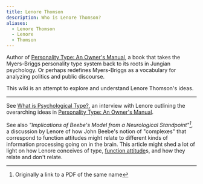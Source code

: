```yaml
---
title: Lenore Thomson
description: Who is Lenore Thomson?
aliases:
  - Lenore Thomson
  - Lenore
  - Thomson
---
```


Author of [Personality Type: An Owner's Manual](https://www.amazon.com/Personality-Type-Practical-Understanding-Yourself-ebook/dp/B00KLFBMKG), a book that takes the Myers-Briggs personality type system back to its roots in Jungian psychology. Or perhaps redefines Myers-Briggs as a vocabulary for analyzing politics and public discourse.

This wiki is an attempt to explore and understand Lenore Thomson's ideas.

---

See [What is Psychological Type?](https://www.personalitypathways.com/thomson.html), an interview with Lenore outlining the overarching ideas in [Personality Type: An Owner's Manual](https://www.amazon.com/Personality-Type-Practical-Understanding-Yourself-ebook/dp/B00KLFBMKG).

See also _"Implications of Beebe's Model from a Neurological Standpoint"[^1]_, a discussion by Lenore of how John Beebe's notion of "complexes" that correspond to function attitudes might relate to different kinds of information processing going on in the brain. This article might shed a lot of light on how Lenore conceives of type, [function attitude](/wiki/fundamentals/function-attitude)s, and how they relate and don't relate.

[^1]: Originally a link to a PDF of the same name

